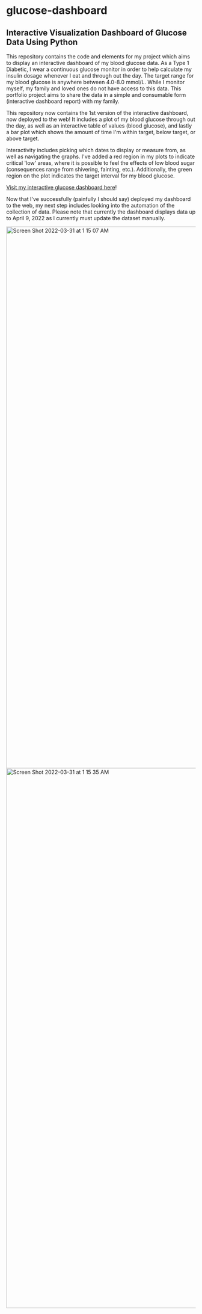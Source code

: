 # glucose-dashboard
## Interactive Visualization Dashboard of Glucose Data Using Python

This repository contains the code and elements for my project which aims to display an interactive dashboard of my blood glucose data. As a Type 1 Diabetic, I wear a continuous glucose monitor in order to help calculate my insulin dosage whenever I eat and through out the day. The target range for my blood glucose is anywhere between 4.0-8.0 mmol/L. While I monitor myself, my family and loved ones do not have access to this data. This portfolio project aims to share the data in a simple and consumable form (interactive dashboard report) with my family.

This repository now contains the 1st version of the interactive dashboard, now deployed to the web! It includes a plot of my blood glucose through out the day, as well as an interactive table of values (blood glucose), and lastly a bar plot which shows the amount of time I'm within target, below target, or above target. 

Interactivity includes picking which dates to display or measure from, as well as navigating the graphs. I've added a red region in my plots to indicate critical 'low' areas, where it is possible to feel the effects of low blood sugar (consequences range from shivering, fainting, etc.). Additionally, the green region on the plot indicates the target interval for my blood glucose.

[Visit my interactive glucose dashboard here](https://bradley-glucose-dashboard.herokuapp.com "Bradley's Glucose Dashboard")!

Now that I've successfully (painfully I should say) deployed my dashboard to the web, my next step includes looking into the automation of the collection of data. Please note that currently the dashboard displays data up to April 9, 2022 as I currently must update the dataset manually.

<img width="1440" alt="Screen Shot 2022-03-31 at 1 15 07 AM" src="https://user-images.githubusercontent.com/50122955/160981515-40e06232-8817-4a6a-889a-3923b3bcd948.png">
<img width="1436" alt="Screen Shot 2022-03-31 at 1 15 35 AM" src="https://user-images.githubusercontent.com/50122955/160981529-e4ab0a86-eef4-4ef1-9096-3ecda34145cc.png">
